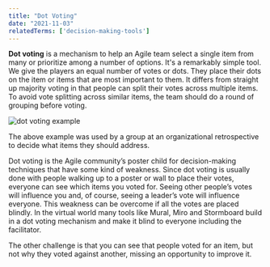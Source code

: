 ```yaml
---
title: "Dot Voting"
date: "2021-11-03"
relatedTerms: ['decision-making-tools']
---
```


**Dot voting** is a mechanism to help an Agile team select a single item from many or prioritize among a number of options. It's a remarkably simple tool. We give the players an equal number of votes or dots. They place their dots on the item or items that are most important to them. It differs from straight up majority voting in that people can split their votes across multiple items. To avoid vote splitting across similar items, the team should do a round of grouping before voting.

![dot voting example](src/content/glossary/dot-voting/images/dot-voting-1024x683.jpg)

The above example was used by a group at an organizational retrospective to decide what items they should address.

Dot voting is the Agile community’s poster child for decision-making techniques that have some kind of weakness. Since dot voting is usually done with people walking up to a poster or wall to place their votes, everyone can see which items you voted for. Seeing other people’s votes will influence you and, of course, seeing a leader’s vote will influence everyone. This weakness can be overcome if all the votes are placed blindly. In the virtual world many tools like Mural, Miro and Stormboard build in a dot voting mechanism and make it blind to everyone including the facilitator.

The other challenge is that you can see that people voted for an item, but not why they voted against another, missing an opportunity to improve it.

